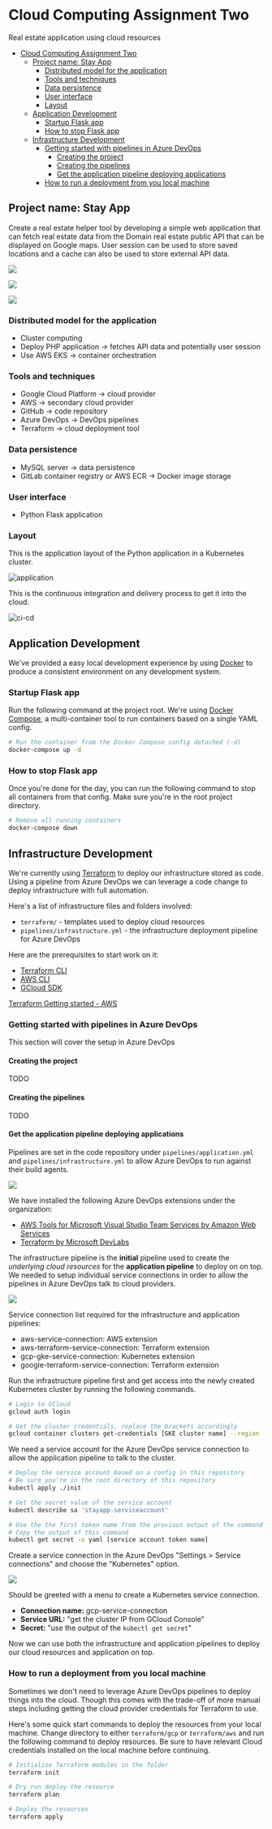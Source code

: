 # Cloud Computing Assignment Two

Real estate application using cloud resources

- [Cloud Computing Assignment Two](#cloud-computing-assignment-two)
  - [Project name: Stay App](#project-name-stay-app)
    - [Distributed model for the application](#distributed-model-for-the-application)
    - [Tools and techniques](#tools-and-techniques)
    - [Data persistence](#data-persistence)
    - [User interface](#user-interface)
    - [Layout](#layout)
  - [Application Development](#application-development)
    - [Startup Flask app](#startup-flask-app)
    - [How to stop Flask app](#how-to-stop-flask-app)
  - [Infrastructure Development](#infrastructure-development)
    - [Getting started with pipelines in Azure DevOps](#getting-started-with-pipelines-in-azure-devops)
      - [Creating the project](#creating-the-project)
      - [Creating the pipelines](#creating-the-pipelines)
      - [Get the application pipeline deploying applications](#get-the-application-pipeline-deploying-applications)
    - [How to run a deployment from you local machine](#how-to-run-a-deployment-from-you-local-machine)

## Project name: Stay App

Create a real estate helper tool by developing a simple web application that can fetch real estate data from the Domain real estate public API that can be displayed on Google maps. User session can be used to store saved locations and a cache can also be used to store external API data.

![](images/2019-10-05-09-35-43.png)

![](images/2019-10-05-09-36-04.png)

![](images/2019-10-05-09-36-23.png)

### Distributed model for the application

- Cluster computing
- Deploy PHP application -> fetches API data and potentially user session
- Use AWS EKS -> container orchestration

### Tools and techniques

- Google Cloud Platform -> cloud provider
- AWS -> secondary cloud provider
- GitHub -> code repository
- Azure DevOps -> DevOps pipelines
- Terraform -> cloud deployment tool

### Data persistence

- MySQL server -> data persistence
- GitLab container registry or AWS ECR -> Docker image storage

### User interface

- Python Flask application

### Layout

This is the application layout of the Python application in a Kubernetes cluster.

![application](./images/cloud-computing-design-application.png)

This is the continuous integration and delivery process to get it into the cloud.

![ci-cd](./images/cloud-computing-design-ci-cd.png)

## Application Development

We've provided a easy local development experience by using [Docker](https://www.docker.com/) to produce a consistent environment on any development system.

### Startup Flask app

Run the following command at the project root. We're using [Docker Compose](https://docs.docker.com/compose/), a multi-container tool to run containers based on a single YAML config.

```bash
# Run the container from the Docker Compose config detached (-d)
docker-compose up -d
```

### How to stop Flask app

Once you're done for the day, you can run the following command to stop all containers from that config. Make sure you're in the root project directory.

```bash
# Remove all running containers
docker-compose down
```

## Infrastructure Development

We're currently using [Terraform](https://www.terraform.io/) to deploy our infrastructure stored as code. Using a pipeline from Azure DevOps we can leverage a code change to deploy infrastructure with full automation.

Here's a list of infrastructure files and folders involved:

- `terraform/` - templates used to deploy cloud resources
- `pipelines/infrastructure.yml` - the infrastructure deployment pipeline for Azure DevOps

Here are the prerequisites to start work on it:

- [Terraform CLI](https://learn.hashicorp.com/terraform/getting-started/install.html)
- [AWS CLI](https://docs.aws.amazon.com/cli/latest/userguide/cli-chap-install.html)
- [GCloud SDK](https://cloud.google.com/sdk/install)

[Terraform Getting started - AWS](https://learn.hashicorp.com/terraform/getting-started/install)

### Getting started with pipelines in Azure DevOps

This section will cover the setup in Azure DevOps

#### Creating the project

TODO

#### Creating the pipelines

TODO

#### Get the application pipeline deploying applications

Pipelines are set in the code repository under `pipelines/application.yml` and `pipelines/infrastructure.yml` to allow Azure DevOps to run against their build agents.

![](images/2019-09-21-08-57-17.png)

We have installed the following Azure DevOps extensions under the organization:

- [AWS Tools for Microsoft Visual Studio Team Services by Amazon Web Services](https://marketplace.visualstudio.com/items?itemName=AmazonWebServices.aws-vsts-tools)
- [Terraform by Microsoft DevLabs](https://marketplace.visualstudio.com/items?itemName=ms-devlabs.custom-terraform-tasks)

The infrastructure pipeline is the **initial** pipeline used to create the *underlying cloud resources* for the **application pipeline** to deploy on on top. We needed to setup individual service connections in order to allow the pipelines in Azure DevOps talk to cloud providers.

![](images/2019-09-21-08-44-41.png)

Service connection list required for the infrastructure and application pipelines:

- aws-service-connection: AWS extension
- aws-terraform-service-connection: Terraform extension
- gcp-gke-service-connection: Kubernetes extension
- google-terraform-service-connection: Terraform extension

Run the infrastructure pipeline first and get access into the newly created Kubernetes cluster by running the following commands.

```bash
# Login to GCloud
gcloud auth login

# Get the cluster credentials, replace the brackets accordingly
gcloud container clusters get-credentials [GKE cluster name] --region [region of the cluster]
```

We need a service account for the Azure DevOps service connection to allow the application pipeline to talk to the cluster.

```bash
# Deploy the service account based on a config in this repository
# Be sure you're in the root directory of this repository
kubectl apply ./init

# Get the secret value of the service account
kubectl describe sa 'stayapp-serviceaccount'

# Use the the first token name from the previous output of the command
# Copy the output of this command
kubectl get secret -o yaml [service account token name]
```

Create a service connection in the Azure DevOps "Settings > Service connections" and choose the "Kubernetes" option.

![](images/2019-09-21-08-38-50.png)

Should be greeted with a menu to create a Kubernetes service connection.

- **Connection name:** gcp-service-connection
- **Service URL:** "get the cluster IP from GCloud Console"
- **Secret:** "use the output of the `kubectl get secret`"

Now we can use both the infrastructure and application pipelines to deploy our cloud resources and application on top.

### How to run a deployment from you local machine

Sometimes we don't need to leverage Azure DevOps pipelines to deploy things into the cloud. Though this comes with the trade-off of more manual steps including getting the cloud provider credentials for Terraform to use.

Here's some quick start commands to deploy the resources from your local machine. Change directory to either `terraform/gcp` or `terraform/aws` and run the following command to deploy resources. Be sure to have relevant Cloud credentials installed on the local machine before continuing.

```bash
# Initialise Terraform modules in the folder
terraform init

# Dry run deploy the resource
terraform plan

# Deploy the resources
terraform apply
```
